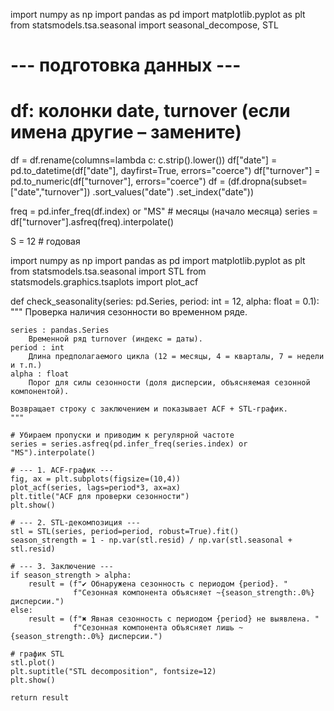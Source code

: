 import numpy as np
import pandas as pd
import matplotlib.pyplot as plt
from statsmodels.tsa.seasonal import seasonal_decompose, STL

# --- подготовка данных ---
# df: колонки date, turnover (если имена другие – замените)
df = df.rename(columns=lambda c: c.strip().lower())
df["date"] = pd.to_datetime(df["date"], dayfirst=True, errors="coerce")
df["turnover"] = pd.to_numeric(df["turnover"], errors="coerce")
df = (df.dropna(subset=["date","turnover"])
        .sort_values("date")
        .set_index("date"))

freq = pd.infer_freq(df.index) or "MS"      # месяцы (начало месяца)
series = df["turnover"].asfreq(freq).interpolate()

S = 12  # годовая


import numpy as np
import pandas as pd
import matplotlib.pyplot as plt
from statsmodels.tsa.seasonal import STL
from statsmodels.graphics.tsaplots import plot_acf

def check_seasonality(series: pd.Series, period: int = 12, alpha: float = 0.1):
    """
    Проверка наличия сезонности во временном ряде.
    
    series : pandas.Series
        Временной ряд turnover (индекс = даты).
    period : int
        Длина предполагаемого цикла (12 = месяцы, 4 = кварталы, 7 = недели и т.п.)
    alpha : float
        Порог для силы сезонности (доля дисперсии, объясняемая сезонной компонентой).
    
    Возвращает строку с заключением и показывает ACF + STL-график.
    """
    
    # Убираем пропуски и приводим к регулярной частоте
    series = series.asfreq(pd.infer_freq(series.index) or "MS").interpolate()

    # --- 1. ACF-график ---
    fig, ax = plt.subplots(figsize=(10,4))
    plot_acf(series, lags=period*3, ax=ax)
    plt.title("ACF для проверки сезонности")
    plt.show()
    
    # --- 2. STL-декомпозиция ---
    stl = STL(series, period=period, robust=True).fit()
    season_strength = 1 - np.var(stl.resid) / np.var(stl.seasonal + stl.resid)
    
    # --- 3. Заключение ---
    if season_strength > alpha:
        result = (f"✔ Обнаружена сезонность с периодом {period}. "
                  f"Сезонная компонента объясняет ~{season_strength:.0%} дисперсии.")
    else:
        result = (f"✖ Явная сезонность с периодом {period} не выявлена. "
                  f"Сезонная компонента объясняет лишь ~{season_strength:.0%} дисперсии.")
    
    # график STL
    stl.plot()
    plt.suptitle("STL decomposition", fontsize=12)
    plt.show()
    
    return result


